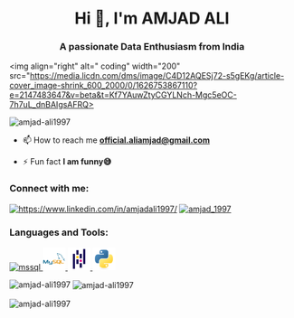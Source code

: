<h1 align="center">Hi 👋, I'm AMJAD ALI</h1>
<h3 align="center">A passionate Data Enthusiasm from India</h3>

<img align="right" alt=" coding" width="200" src="https://media.licdn.com/dms/image/C4D12AQESj72-s5gEKg/article-cover_image-shrink_600_2000/0/1626753867110?e=2147483647&v=beta&t=Kf7YAuwZtyCGYLNch-Mgc5eOC-7h7uL_dnBAIgsAFRQ>

<p align="left"> <img src="https://komarev.com/ghpvc/?username=amjad-ali1997&label=Profile%20views&color=0e75b6&style=flat" alt="amjad-ali1997" /> </p>

- 📫 How to reach me **official.aliamjad@gmail.com**

- ⚡ Fun fact **I am funny😅**

<h3 align="left">Connect with me:</h3>
<p align="left">
<a href="https://linkedin.com/in/https://www.linkedin.com/in/amjadali1997/" target="blank"><img align="center" src="https://raw.githubusercontent.com/rahuldkjain/github-profile-readme-generator/master/src/images/icons/Social/linked-in-alt.svg" alt="https://www.linkedin.com/in/amjadali1997/" height="30" width="40" /></a>
<a href="https://discord.gg/amjad_1997" target="blank"><img align="center" src="https://raw.githubusercontent.com/rahuldkjain/github-profile-readme-generator/master/src/images/icons/Social/discord.svg" alt="amjad_1997" height="30" width="40" /></a>
</p>

<h3 align="left">Languages and Tools:</h3>
<p align="left"> <a href="https://www.microsoft.com/en-us/sql-server" target="_blank" rel="noreferrer"> <img src="https://www.svgrepo.com/show/303229/microsoft-sql-server-logo.svg" alt="mssql" width="40" height="40"/> </a> <a href="https://www.mysql.com/" target="_blank" rel="noreferrer"> <img src="https://raw.githubusercontent.com/devicons/devicon/master/icons/mysql/mysql-original-wordmark.svg" alt="mysql" width="40" height="40"/> </a> <a href="https://pandas.pydata.org/" target="_blank" rel="noreferrer"> <img src="https://raw.githubusercontent.com/devicons/devicon/2ae2a900d2f041da66e950e4d48052658d850630/icons/pandas/pandas-original.svg" alt="pandas" width="40" height="40"/> </a> <a href="https://www.python.org" target="_blank" rel="noreferrer"> <img src="https://raw.githubusercontent.com/devicons/devicon/master/icons/python/python-original.svg" alt="python" width="40" height="40"/> </a> </p>

<p><img align="left" src="https://github-readme-stats.vercel.app/api/top-langs?username=amjad-ali1997&show_icons=true&locale=en&layout=compact" alt="amjad-ali1997" /></p>

<p>&nbsp;<img align="center" src="https://github-readme-stats.vercel.app/api?username=amjad-ali1997&show_icons=true&locale=en" alt="amjad-ali1997" /></p>

<p><img align="center" src="https://github-readme-streak-stats.herokuapp.com/?user=amjad-ali1997&" alt="amjad-ali1997" /></p>
